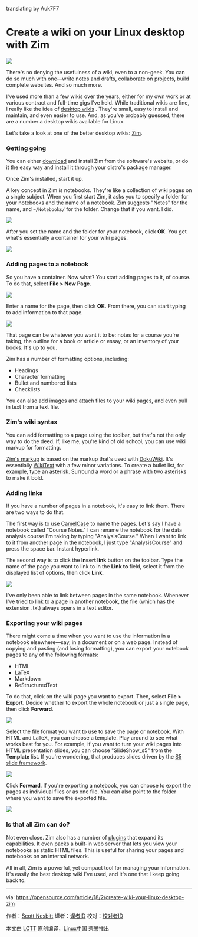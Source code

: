 translating by Auk7F7

Create a wiki on your Linux desktop with Zim
======

![](https://opensource.com/sites/default/files/styles/image-full-size/public/lead-images/OSDC_bees_network.png?itok=NFNRQpJi)

There's no denying the usefulness of a wiki, even to a non-geek. You can do so much with one—write notes and drafts, collaborate on projects, build complete websites. And so much more.

I've used more than a few wikis over the years, either for my own work or at various contract and full-time gigs I've held. While traditional wikis are fine, I really like the idea of [desktop wikis][1] . They're small, easy to install and maintain, and even easier to use. And, as you've probably guessed, there are a number a desktop wikis available for Linux.

Let's take a look at one of the better desktop wikis: [Zim][2].

### Getting going

You can either [download][3] and install Zim from the software's website, or do it the easy way and install it through your distro's package manager.

Once Zim's installed, start it up.

A key concept in Zim is notebooks. They're like a collection of wiki pages on a single subject. When you first start Zim, it asks you to specify a folder for your notebooks and the name of a notebook. Zim suggests "Notes" for the name, and `~/Notebooks/` for the folder. Change that if you want. I did.

![](https://opensource.com/sites/default/files/u128651/zim1.png)

After you set the name and the folder for your notebook, click **OK**. You get what's essentially a container for your wiki pages.

![](https://opensource.com/sites/default/files/u128651/zim2.png)

### Adding pages to a notebook

So you have a container. Now what? You start adding pages to it, of course. To do that, select **File > New Page**.

![](https://opensource.com/sites/default/files/u128651/zim3.png)

Enter a name for the page, then click **OK**. From there, you can start typing to add information to that page.

![](https://opensource.com/sites/default/files/u128651/zim4.png)

That page can be whatever you want it to be: notes for a course you're taking, the outline for a book or article or essay, or an inventory of your books. It's up to you.

Zim has a number of formatting options, including:

  * Headings
  * Character formatting
  * Bullet and numbered lists
  * Checklists



You can also add images and attach files to your wiki pages, and even pull in text from a text file.

### Zim's wiki syntax

You can add formatting to a page using the toolbar, but that's not the only way to do the deed. If, like me, you're kind of old school, you can use wiki markup for formatting.

[Zim's markup][4] is based on the markup that's used with [DokuWiki][5]. It's essentially [WikiText][6] with a few minor variations. To create a bullet list, for example, type an asterisk. Surround a word or a phrase with two asterisks to make it bold.

### Adding links

If you have a number of pages in a notebook, it's easy to link them. There are two ways to do that.

The first way is to use [CamelCase][7] to name the pages. Let's say I have a notebook called "Course Notes." I can rename the notebook for the data analysis course I'm taking by typing "AnalysisCourse." When I want to link to it from another page in the notebook, I just type "AnalysisCourse" and press the space bar. Instant hyperlink.

The second way is to click the **Insert link** button on the toolbar. Type the name of the page you want to link to in the **Link to** field, select it from the displayed list of options, then click **Link**.

![](https://opensource.com/sites/default/files/u128651/zim5.png)

I've only been able to link between pages in the same notebook. Whenever I've tried to link to a page in another notebook, the file (which has the extension .txt) always opens in a text editor.

### Exporting your wiki pages

There might come a time when you want to use the information in a notebook elsewhere—say, in a document or on a web page. Instead of copying and pasting (and losing formatting), you can export your notebook pages to any of the following formats:

  * HTML
  * LaTeX
  * Markdown
  * ReStructuredText



To do that, click on the wiki page you want to export. Then, select **File > Export**. Decide whether to export the whole notebook or just a single page, then click **Forward**.

![](https://opensource.com/sites/default/files/u128651/zim6.png)

Select the file format you want to use to save the page or notebook. With HTML and LaTeX, you can choose a template. Play around to see what works best for you. For example, if you want to turn your wiki pages into HTML presentation slides, you can choose "SlideShow_s5" from the **Template** list. If you're wondering, that produces slides driven by the [S5 slide framework][8].

![](https://opensource.com/sites/default/files/u128651/zim7.png)

Click **Forward**. If you're exporting a notebook, you can choose to export the pages as individual files or as one file. You can also point to the folder where you want to save the exported file.

![](https://opensource.com/sites/default/files/u128651/zim8.png)

### Is that all Zim can do?

Not even close. Zim also has a number of [plugins][9] that expand its capabilities. It even packs a built-in web server that lets you view your notebooks as static HTML files. This is useful for sharing your pages and notebooks on an internal network.

All in all, Zim is a powerful, yet compact tool for managing your information. It's easily the best desktop wiki I've used, and it's one that I keep going back to.

--------------------------------------------------------------------------------

via: https://opensource.com/article/18/2/create-wiki-your-linux-desktop-zim

作者：[Scott Nesbitt][a]
译者：[译者ID](https://github.com/译者ID)
校对：[校对者ID](https://github.com/校对者ID)

本文由 [LCTT](https://github.com/LCTT/TranslateProject) 原创编译，[Linux中国](https://linux.cn/) 荣誉推出

[a]:https://opensource.com/users/scottnesbitt
[1]:https://opensource.com/article/17/2/3-desktop-wikis
[2]:http://zim-wiki.org/
[3]:http://zim-wiki.org/downloads.html
[4]:http://zim-wiki.org/manual/Help/Wiki_Syntax.html
[5]:https://www.dokuwiki.org/wiki:syntax
[6]:http://en.wikipedia.org/wiki/Wikilink
[7]:https://en.wikipedia.org/wiki/Camel_case
[8]:https://meyerweb.com/eric/tools/s5/
[9]:http://zim-wiki.org/manual/Plugins.html
